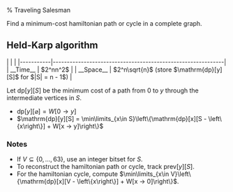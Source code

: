 % Traveling Salesman

Find a minimum-cost hamiltonian path or cycle in a complete graph.

## Held-Karp algorithm

<div class="no-stretch">
|           |                                                             |
|-----------|-------------------------------------------------------------|
| __Time__  | $2^nn^2$                                                    |
| __Space__ | $2^n\sqrt{n}$ (store $\mathrm{dp}[y][S]$ for $|S| = n - 1$) |
</div>

Let $\mathrm{dp}[y][S]$ be the minimum cost of a path from $0$ to $y$ through the intermediate vertices in $S$.

- $\mathrm{dp}[y][\varnothing] = W[0 → y]$
- $\mathrm{dp}[y][S] = \min\limits_{x\in S}\left\{\mathrm{dp}[x][S - \left\{x\right\}] + W[x → y]\right\}$

### Notes
- If $V \subseteq \left\{0, \dots, 63\right\}$, use an integer bitset for $S$.
- To reconstruct the hamiltonian path or cycle, track $\mathrm{prev}[y][S]$.
- For the hamiltonian cycle, compute $\min\limits_{x\in V}\left\{\mathrm{dp}[x][V - \left\{x\right\}] + W[x → 0]\right\}$.
